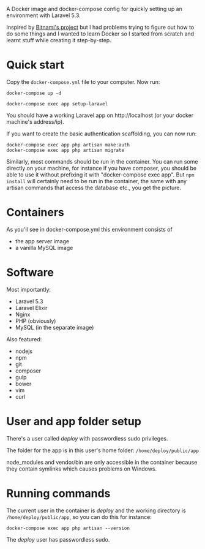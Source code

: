 A Docker image and docker-compose config for quickly setting up an environment with Laravel 5.3.

Inspired by [Bitnami's project](https://github.com/bitnami/bitnami-docker-laravel/) but I had problems trying to figure out how to do some things and I wanted to learn Docker so I started from scratch and learnt stuff while creating it step-by-step.

# Quick start

Copy the `docker-compose.yml` file to your computer. Now run:

`docker-compose up -d`

`docker-compose exec app setup-laravel`

You should have a working Laravel app on http://localhost (or your docker machine's address/ip).

If you want to create the basic authentication scaffolding, you can now run:

`docker-compose exec app php artisan make:auth`  
`docker-compose exec app php artisan migrate`

Similarly, most commands should be run in the container. You can run some directly on your machine, for instance if you have composer, you should be able to use it without prefixing it with "docker-compose exec app". But `npm install` will certainly need to be run in the container, the same with any artisan commands that access the database etc., you get the picture.

# Containers

As you'll see in docker-compose.yml this environment consists of
- the app server image
- a vanilla MySQL image

# Software

Most importantly:
- Laravel 5.3
- Laravel Elixir
- Nginx
- PHP (obviously)
- MySQL (in the separate image)

Also featured:
- nodejs
- npm
- git
- composer
- gulp
- bower
- vim
- curl

# User and app folder setup

There's a user called _deploy_ with passwordless sudo privileges.

The folder for the app is in this user's home folder: `/home/deploy/public/app`

node_modules and vendor/bin are only accessible in the container because they contain symlinks which causes problems on Windows.

# Running commands

The current user in the container is _deploy_ and the working directory is `/home/deploy/public/app`, so you can do this for instance:

`docker-compose exec app php artisan --version`

The _deploy_ user has passwordless sudo.
